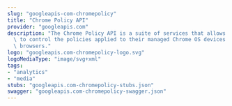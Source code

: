 ```yaml
---
slug: "googleapis-com-chromepolicy"
title: "Chrome Policy API"
provider: "googleapis.com"
description: "The Chrome Policy API is a suite of services that allows Chrome administrators\
  \ to control the policies applied to their managed Chrome OS devices and Chrome\
  \ browsers."
logo: "googleapis.com-chromepolicy-logo.svg"
logoMediaType: "image/svg+xml"
tags:
- "analytics"
- "media"
stubs: "googleapis.com-chromepolicy-stubs.json"
swagger: "googleapis.com-chromepolicy-swagger.json"
---
```

